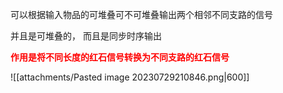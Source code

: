 可以根据输入物品的可堆叠可不可堆叠输出两个相邻不同支路的信号

并且是可堆叠的， 而且是同步时序输出

<b><mark style="background: transparent; color: red">作用是将不同长度的红石信号转换为不同支路的红石信号</mark></b>

![[attachments/Pasted image 20230729210846.png|600]]
